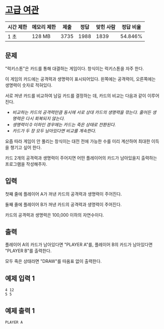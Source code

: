 # [고급 여관](https://www.acmicpc.net/problem/12756)

| 시간 제한 | 메모리 제한 | 제출 | 정답 | 맞힌 사람 | 정답 비율 |
| --- | --- | --- | --- | --- | --- |
| 1 초 | 128 MB | 3735 | 1988 | 1839 | 54.846% |

## 문제

"럭키스톤"은 카드를 통해 대결하는 게임이다. 창식이는 럭키스톤을 자주 한다.

이 게임의 카드에는 공격력과 생명력이 표시되어있다. 왼쪽에는 공격력이, 오른쪽에는 생명력이 숫자로 적혀있다.

서로 꺼낸 카드를 비교하여 남길 카드를 결정하는 데, 카드의 비교는 다음과 같이 이루어진다.

- *비교하는 카드의 공격력만큼 동시에 서로 상대 카드의 생명력을 깎는다. 줄어든 생명력은 다시 회복되지 않는다.*
- *생명력이 0 이하인 경우에는 카드는 죽은 상태로 전환된다.*
- *카드가 두 장 모두 남아있다면 비교를 계속한다.*

요즘 따라 게임이 안 풀리는 창식이는 대전 전에 가능한 수를 미리 계산하여 최대한 이득을 챙기고 싶어 한다.

카드 2개의 공격력과 생명력이 주어지면 어떤 플레이어의 카드가 남아있을지 출력하는 프로그램을 작성해주자.

## 입력

첫째 줄에 플레이어 A가 꺼낸 카드의 공격력과 생명력이 주어진다.

둘째 줄에 플레이어 B가 꺼낸 카드의 공격력과 생명력이 주어진다.

카드의 공격력과 생명력은 100,000 이하의 자연수이다.

## 출력

플레이어 A의 카드가 남아있다면 "PLAYER A"를, 플레이어 B의 카드가 남아있다면 "PLAYER B"를 출력한다.

모두 죽은 상태라면 "DRAW"를 따옴표 없이 출력한다.

## 예제 입력 1

```
4 12
5 5

```

## 예제 출력 1

```
PLAYER A
```
